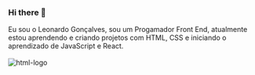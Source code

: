### Hi there 👋

Eu sou o Leonardo Gonçalves, sou um Progamador Front End, atualmente estou aprendendo e criando projetos com HTML, CSS e iniciando o aprendizado de JavaScript e React.
<br>
<br>
<img src="https://img.shields.io/badge/HTML5-E34F26?style=for-the-badge&logo=html5&logoColor=white" alt="html-logo" />
<img scr="https://img.shields.io/badge/CSS3-1572B6?style=for-the-badge&logo=css3&logoColor=white">
